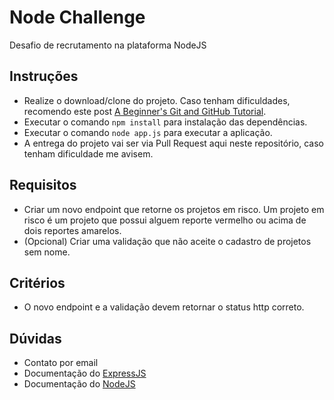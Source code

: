 # Node Challenge
Desafio de recrutamento na plataforma NodeJS

## Instruções
* Realize o download/clone do projeto. Caso tenham dificuldades, recomendo este post [A Beginner's Git and GitHub Tutorial](http://blog.udacity.com/2015/06/a-beginners-git-github-tutorial.html).
* Executar o comando ```npm install``` para instalação das dependências.
* Executar o comando ```node app.js``` para executar a aplicação.
* A entrega do projeto vai ser via Pull Request aqui neste repositório, caso tenham dificuldade me avisem.


## Requisitos
* Criar um novo endpoint que retorne os projetos em risco. Um projeto em risco é um projeto que possui alguem reporte vermelho ou acima de dois reportes amarelos.
* (Opcional) Criar uma validação que não aceite o cadastro de projetos sem nome.

## Critérios
* O novo endpoint e a validação devem retornar o status http correto.

## Dúvidas
* Contato por email
* Documentação do [ExpressJS](http://expressjs.com/)
* Documentação do [NodeJS](https://nodejs.org/)
